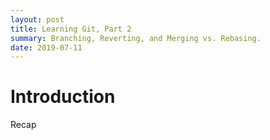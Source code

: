 ```yaml
---
layout: post
title: Learning Git, Part 2
summary: Branching, Reverting, and Merging vs. Rebasing.
date: 2019-07-11
---
```

# Introduction
Recap